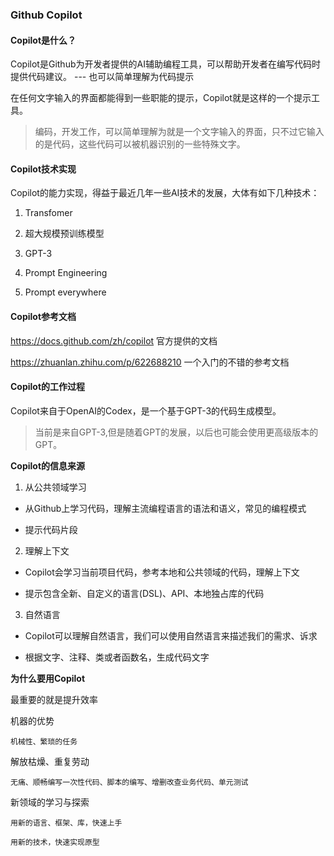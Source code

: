 ### Github Copilot

#### Copilot是什么？

Copilot是Github为开发者提供的AI辅助编程工具，可以帮助开发者在编写代码时提供代码建议。 --- 也可以简单理解为代码提示

在任何文字输入的界面都能得到一些职能的提示，Copilot就是这样的一个提示工具。

> 编码，开发工作，可以简单理解为就是一个文字输入的界面，只不过它输入的是代码，这些代码可以被机器识别的一些特殊文字。

#### Copilot技术实现

Copilot的能力实现，得益于最近几年一些AI技术的发展，大体有如下几种技术：

1. Transfomer

2. 超大规模预训练模型

3. GPT-3

4. Prompt Engineering

5. Prompt everywhere

#### Copilot参考文档

https://docs.github.com/zh/copilot 官方提供的文档

https://zhuanlan.zhihu.com/p/622688210 一个入门的不错的参考文档

#### Copilot的工作过程

Copilot来自于OpenAI的Codex，是一个基于GPT-3的代码生成模型。

> 当前是来自GPT-3,但是随着GPT的发展，以后也可能会使用更高级版本的GPT。

**Copilot的信息来源**

1. 从公共领域学习

* 从Github上学习代码，理解主流编程语言的语法和语义，常见的编程模式

* 提示代码片段

2. 理解上下文

* Copilot会学习当前项目代码，参考本地和公共领域的代码，理解上下文

* 提示包含全新、自定义的语言(DSL)、API、本地独占库的代码

3. 自然语言

* Copilot可以理解自然语言，我们可以使用自然语言来描述我们的需求、诉求

* 根据文字、注释、类或者函数名，生成代码文字

**为什么要用Copilot**

最重要的就是提升效率

机器的优势

    机械性、繁琐的任务

解放枯燥、重复劳动

    无痛、顺畅编写一次性代码、脚本的编写、增删改查业务代码、单元测试

新领域的学习与探索

    用新的语言、框架、库，快速上手

    用新的技术，快速实现原型